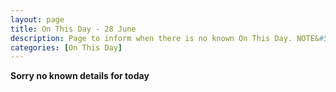 ```yaml
---
layout: page
title: On This Day - 28 June
description: Page to inform when there is no known On This Day. NOTE&#58; There may still be comments.
categories: [On This Day]
---
```


**Sorry no known details for today**

